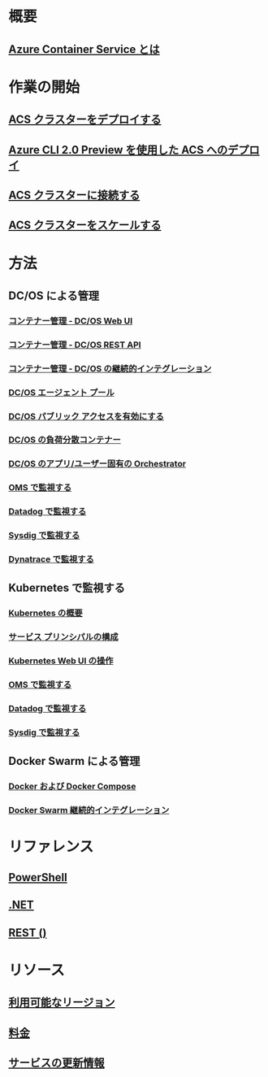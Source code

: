 # 概要
## [Azure Container Service とは](container-service-intro.md)
# 作業の開始
## [ACS クラスターをデプロイする](container-service-deployment.md)
## [Azure CLI 2.0 Preview を使用した ACS へのデプロイ](container-service-create-acs-cluster-cli.md)
## [ACS クラスターに接続する](container-service-connect.md)
## [ACS クラスターをスケールする](container-service-scale.md)
# 方法
## DC/OS による管理
### [コンテナー管理 - DC/OS Web UI](container-service-mesos-marathon-ui.md)
### [コンテナー管理 - DC/OS REST API](container-service-mesos-marathon-rest.md)
### [コンテナー管理 - DC/OS の継続的インテグレーション](container-service-setup-ci-cd.md)
### [DC/OS エージェント プール](container-service-dcos-agents.md)
### [DC/OS パブリック アクセスを有効にする](container-service-enable-public-access.md)
### [DC/OS の負荷分散コンテナー](container-service-load-balancing.md)
### [DC/OS のアプリ/ユーザー固有の Orchestrator](container-service-application-specific-marathon.md)
### [OMS で監視する](container-service-monitoring-oms.md)
### [Datadog で監視する](container-service-monitoring.md)
### [Sysdig で監視する](container-service-monitoring-sysdig.md)
### [Dynatrace で監視する](container-service-monitoring-dynatrace.md)
## Kubernetes で監視する
### [Kubernetes の概要](container-service-kubernetes-walkthrough.md)
### [サービス プリンシパルの構成](container-service-kubernetes-service-principal.md)
### [Kubernetes Web UI の操作](container-service-kubernetes-ui.md)
### [OMS で監視する](container-service-kubernetes-oms.md)
### [Datadog で監視する](container-service-kubernetes-datadog.md)
### [Sysdig で監視する](container-service-kubernetes-sysdig.md)
## Docker Swarm による管理
### [Docker および Docker Compose](container-service-docker-swarm.md)
### [Docker Swarm 継続的インテグレーション](container-service-docker-swarm-setup-ci-cd.md)
# リファレンス
## [PowerShell](/powershell/resourcemanager/azurerm.compute/v2.3.0/azurerm.compute)
## [.NET](/dotnet/api/microsoft.azure.management.compute.models)
## [REST ()](/rest/api/compute/containerservices)
# リソース
## [利用可能なリージョン](https://azure.microsoft.com/regions/services/)
## [料金](https://azure.microsoft.com/pricing/details/container-service/)
## [サービスの更新情報](https://azure.microsoft.com/en-us/updates/?product=container-service&updatetype=&platform=)


<!--HONumber=Jan17_HO3-->



